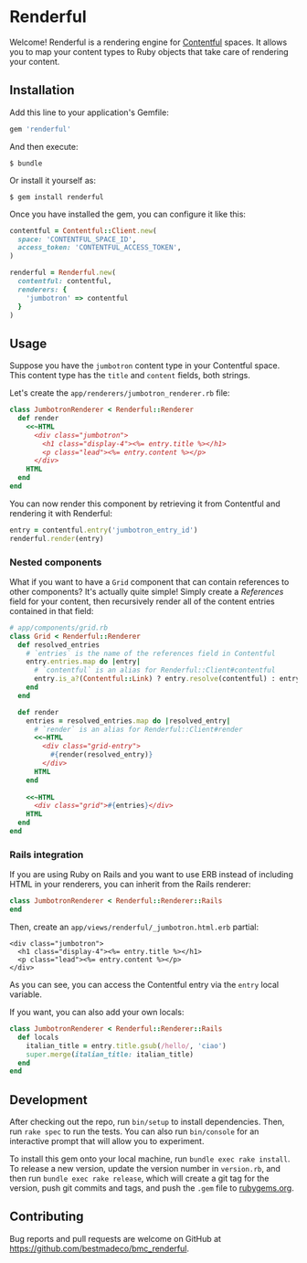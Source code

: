 # Renderful

Welcome! Renderful is a rendering engine for [Contentful](https://www.contentful.com) spaces. It
allows you to map your content types to Ruby objects that take care of rendering your content.

## Installation

Add this line to your application's Gemfile:

```ruby
gem 'renderful'
```

And then execute:

```console
$ bundle
```

Or install it yourself as:

```console
$ gem install renderful
```

Once you have installed the gem, you can configure it like this:

```ruby
contentful = Contentful::Client.new(
  space: 'CONTENTFUL_SPACE_ID',
  access_token: 'CONTENTFUL_ACCESS_TOKEN',
)

renderful = Renderful.new(
  contentful: contentful,
  renderers: {
    'jumbotron' => contentful
  }
)
``` 

## Usage

Suppose you have the `jumbotron` content type in your Contentful space. This content type has the
`title` and `content` fields, both strings.

Let's create the `app/renderers/jumbotron_renderer.rb` file:

```ruby
class JumbotronRenderer < Renderful::Renderer
  def render
    <<~HTML
      <div class="jumbotron">
        <h1 class="display-4"><%= entry.title %></h1>
        <p class="lead"><%= entry.content %></p>
      </div>
    HTML
  end
end
```

You can now render this component by retrieving it from Contentful and rendering it with Renderful:

```ruby
entry = contentful.entry('jumbotron_entry_id')
renderful.render(entry)
```

### Nested components

What if you want to have a `Grid` component that can contain references to other components? It's
actually quite simple! Simply create a _References_ field for your content, then recursively render
all of the content entries contained in that field:

```ruby
# app/components/grid.rb
class Grid < Renderful::Renderer
  def resolved_entries
    # `entries` is the name of the references field in Contentful
    entry.entries.map do |entry|
      # `contentful` is an alias for Renderful::Client#contentful
      entry.is_a?(Contentful::Link) ? entry.resolve(contentful) : entry
    end
  end

  def render
    entries = resolved_entries.map do |resolved_entry|
      # `render` is an alias for Renderful::Client#render
      <<~HTML
        <div class="grid-entry">
          #{render(resolved_entry)}
        </div>
      HTML
    end
    
    <<~HTML
      <div class="grid">#{entries}</div>
    HTML
  end
end
```

### Rails integration

If you are using Ruby on Rails and you want to use ERB instead of including HTML in your renderers,
you can inherit from the Rails renderer:

```ruby
class JumbotronRenderer < Renderful::Renderer::Rails
end
```

Then, create an `app/views/renderful/_jumbotron.html.erb` partial:

```erb
<div class="jumbotron">
  <h1 class="display-4"><%= entry.title %></h1>
  <p class="lead"><%= entry.content %></p>
</div>
```

As you can see, you can access the Contentful entry via the `entry` local variable.

If you want, you can also add your own locals:

```ruby
class JumbotronRenderer < Renderful::Renderer::Rails
  def locals
    italian_title = entry.title.gsub(/hello/, 'ciao')
    super.merge(italian_title: italian_title)
  end
end
```

## Development

After checking out the repo, run `bin/setup` to install dependencies. Then, run `rake spec` to run 
the tests. You can also run `bin/console` for an interactive prompt that will allow you to 
experiment.

To install this gem onto your local machine, run `bundle exec rake install`. To release a new 
version, update the version number in `version.rb`, and then run `bundle exec rake release`, which 
will create a git tag for the version, push git commits and tags, and push the `.gem` file to 
[rubygems.org](https://rubygems.org).

## Contributing

Bug reports and pull requests are welcome on GitHub at https://github.com/bestmadeco/bmc_renderful.
